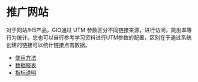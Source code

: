 # 推广网站

对于网站/H5产品，GIO通过 UTM 参数区分不同链接来源，进行访问，跳出率等行为统计。您也可以自行参考学习资料进行UTM参数的配置，区别在于通过系统创建的链接可以统计链接点击数据。

* [使用方法](manual.md)
* [数据报表](reports.md)
* [指标说明](metrics-intro.md)



